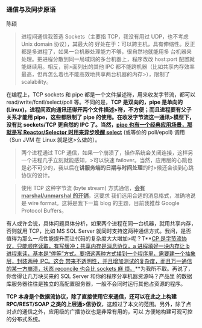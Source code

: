 ### 通信与及同步原语

陈硕

> 进程间通信我首选 Sockets（主要指 TCP，我没有用过 UDP，也不考虑  Unix domain 协议），其最大的
好处在于：可以跨主机，具有伸缩性。反正都是多进程了，如果一台机器处理能力不够，很自然地就能用多
台机器来处理。把进程分散到同一局域网的多台机器上，程序改改 host:port 配置就能继续用。相反，前>面列出的其他 IPC 都不能跨机器（比如共享内存效率最高，但再怎么着也不能高效地共享两台机器的内存>），限制了 scalability。

在编程上，TCP sockets 和 pipe 都是一个文件描述符，用来收发字节流，都可以 read/write/fcntl/select/poll 等。不同的是，T**CP 是双向的，pipe 是单向的 (Linux)，进程间双向通讯还得开两个文件描述>符，不方便；而且进程要有父子关系才能用 pipe，这些都限制了 pipe 的使用。**在收发字节流这一通讯>模型下，没有比 sockets/TCP 更自然的 IPC 了。当然，**<u>pipe 也有一个经典应用场景，那就是写 Reactor/Selector 时用来异步唤醒 select</u>** (或等价的 poll/epoll) 调用（Sun JVM 在 Linux 就是这>么做的）。



> 两个进程通过 TCP 通信，如果一个崩溃了，操作系统会关闭连接，这样另一个进程几乎立刻就能感知，>可以快速 failover。当然，应用层的心跳也是必不可少的，我以后在**讲服务端的日期与时间处理**的时>候还会谈到心跳协议的设计。

> 使用 TCP 这种字节流 (byte stream) 方式通信，**<u>会有 marshal/unmarshal 的开销</u>**，这要求
我们选用合适的消息格式，准确地说是 wire format。这将是我下一篇 blog 的主题，目前我推荐 Google Protocol Buffers。

有人或许会说，具体问题具体分析，如果两个进程在同一台机器，就用共享内存，否则就用 TCP，比如 MS SQL Server 就同时支持这两种通信方式。我问，是否值得为那么一点性能提升而让代码的复杂度大大增加>呢？T**<u>CP 是字节流协议，只能顺序读取，有写缓冲；共享内存是消息协议，a 进程填好一块内存让 b 进程来读，基本是“停等”方式。要把这两种方式揉到一个程序里，需要建一个抽象层，封装两种 IPC。这会
带来不透明性，并且增加测试的复杂度，而且万一通信的某一方崩溃，状态 reconcile 也会比 sockets 麻
烦。</u>**为我所不取。再说了，你舍得让几万块买来的 SQL Server 和你的程序分享机器资源吗？产品里
的数据库服务器往往是独立的高配置服务器，一般不会同时运行其他占资源的程序。



**TCP 本身是个数据流协议，除了直接使用它来通信，还可以在此之上构建 RPC/REST/SOAP 之类的上层通>信协议**，这超过了本文的范围。另外，除了点对点的通信之外，应用级的广播协议也是非常有用的，可以
方便地构建可观可控的分布式系统。

